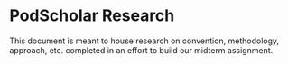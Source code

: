 # PodScholar Research

This document is meant to house research on convention, methodology, approach, etc. completed in an effort to build
our midterm assignment.